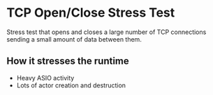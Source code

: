 # TCP Open/Close Stress Test

Stress test that opens and closes a large number of TCP connections sending a small amount of data between them.

## How it stresses the runtime

- Heavy ASIO activity
- Lots of actor creation and destruction
